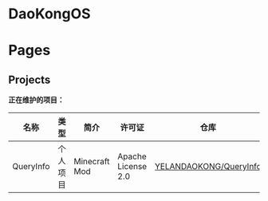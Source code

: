 # DaoKongOS 
 
# Pages

## Projects

**正在维护的项目：**

| 名称 | 类型 | 简介 | 许可证 | 仓库 | 链接 |
| --- | --- | --- | --- | --- | --- |
| QueryInfo | 个人项目 | Minecraft Mod |  Apache License 2.0 | [YELANDAOKONG/QueryInfo](https://github.com/YELANDAOKONG/QueryInfo/) | [Modrinth](https://modrinth.com/mod/queryinfo/) [MC百科](https://www.mcmod.cn/class/18563.html)|

